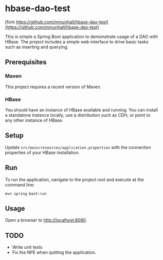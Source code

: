 hbase-dao-test
==============
[fork https://github.com/mmunhall/hbase-dao-test](https://github.com/mmunhall/hbase-dao-test)

This is simple a Spring Boot application to demonstrate usage of a DAO with HBase. The project includes a simple web interface to drive basic tasks such as inserting and querying.

Prerequisites
-------------

### Maven ###

This project requires a recent version of Maven.

### HBase ###

You should have an instance of HBase available and running. You can install a standalone instance locally, use a distribution such as CDH, or point to any other instance of HBase.

Setup
-----

Update `src/main/resources/application.properties` with the connection properties of your HBase installation.

Run
---

To run the application, navigate to the project root and execute at the command line:

    mvn spring-boot:run

Usage
-----

Open a browser to <a href="http://localhost:8080">http://localhost:8080</a>.

TODO
----

* Write unit tests
* Fix the NPE when quitting the application.


